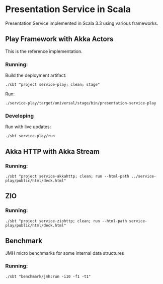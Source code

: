 # Presentation Service in Scala

Presentation Service implemented in Scala 3.3 using various frameworks.

## Play Framework with Akka Actors
This is the reference implementation.

### Running:
Build the deployment artifact:
```shell
./sbt "project service-play; clean; stage"
```

Run:
```shell
./service-play/target/universal/stage/bin/presentation-service-play
```

### Developing
Run with live updates:
```shell
./sbt service-play/run
```

## Akka HTTP with Akka Stream
### Running:
```shell
./sbt "project service-akkahttp; clean; run --html-path ../service-play/public/html/deck.html"
```

## ZIO
### Running:
```shell
./sbt "project service-ziohttp; clean; run --html-path service-play/public/html/deck.html"
```

## Benchmark
JMH micro benchmarks for some internal data structures

### Running:
```shell
./sbt "benchmark/jmh:run -i10 -f1 -t1"
```